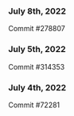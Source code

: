 ### July 8th, 2022

Commit #278807

### July 5th, 2022

Commit #314353


### July 4th, 2022

Commit #72281
